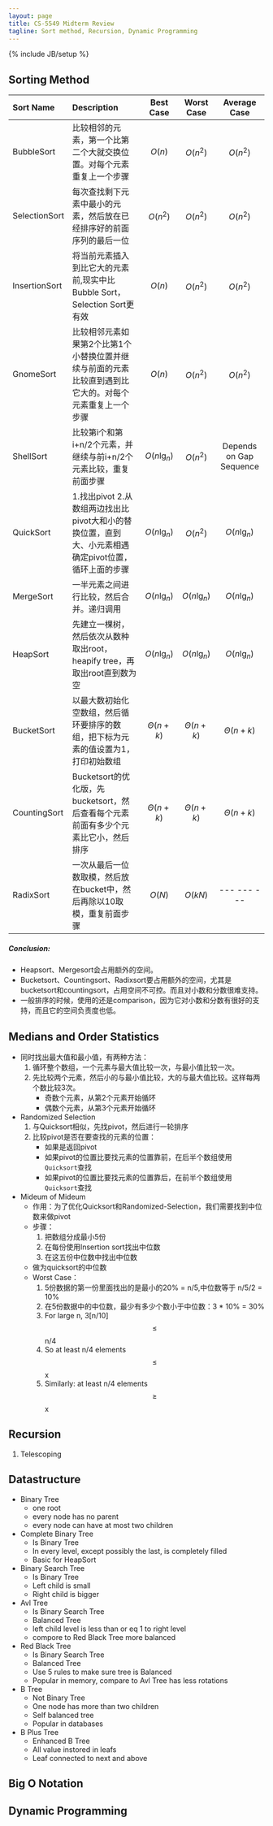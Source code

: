 ```yaml
---
layout: page
title: CS-5549 Midterm Review
tagline: Sort method, Recursion, Dynamic Programming 
---
```

{% include JB/setup %}

## Sorting Method

| Sort Name | Description | Best Case | Worst Case | Average Case |
| :--- | :--- | :---: | :---: | :---: | 
| BubbleSort | 比较相邻的元素，第一个比第二个大就交换位置。对每个元素重复上一个步骤 | $$O(n)$$ | $$O(n^2)$$ | $$O(n^2)$$ |
| SelectionSort | 每次查找剩下元素中最小的元素，然后放在已经排序好的前面序列的最后一位 | $$O(n^2)$$ | $$O(n^2)$$ | $$O(n^2)$$ |
| InsertionSort | 将当前元素插入到比它大的元素前,现实中比Bubble Sort，Selection Sort更有效 | $$O(n)$$ | $$O(n^2)$$ | $$O(n^2)$$ |
| GnomeSort |比较相邻元素如果第2个比第1个小替换位置并继续与前面的元素比较直到遇到比它大的。对每个元素重复上一个步骤| $$O(n)$$ | $$O(n^2)$$ | $$O(n^2)$$ |
| ShellSort | 比较第i个和第i+n/2个元素，并继续与前i+n/2个元素比较，重复前面步骤| $$O(n\lg_{n})$$ | $$O(n^2)$$ | Depends on Gap Sequence |
| QuickSort | 1.找出pivot 2.从数组两边找出比pivot大和小的替换位置，直到大、小元素相遇确定pivot位置，循环上面的步骤 | $$O(n\lg_{n})$$ | $$O(n^2)$$ | $$O(n\lg_{n})$$ |
| MergeSort | 一半元素之间进行比较，然后合并。递归调用 | $$O(n\lg_{n})$$ | $$O(n\lg_{n})$$ | $$O(n\lg_{n})$$ |
| HeapSort | 先建立一棵树，然后依次从数种取出root，heapify tree，再取出root直到数为空 | $$O(n\lg_{n})$$ | $$O(n\lg_{n})$$ | $$O(n\lg_{n})$$ |
| BucketSort | 以最大数初始化空数组，然后循环要排序的数组，把下标为元素的值设置为1，打印初始数组 | $$ \Theta(n+k)$$ | $$ \Theta(n+k)$$ | $$ \Theta(n+k)$$ |
| CountingSort | Bucketsort的优化版，先bucketsort，然后查看每个元素前面有多少个元素比它小，然后排序 | $$ \Theta(n+k)$$ | $$ \Theta(n+k)$$ | $$ \Theta(n+k)$$ |
| RadixSort | 一次从最后一位数取模，然后放在bucket中，然后再除以10取模，重复前面步骤 | $$O(N)$$ | $$O(kN)$$ | --- --- --- |

##### Conclusion:

- Heapsort、Mergesort会占用额外的空间。
- Bucketsort、Countingsort、Radixsort要占用额外的空间，尤其是bucketsort和countingsort，占用空间不可控。而且对小数和分数很难支持。
- 一般排序的时候，使用的还是comparison，因为它对小数和分数有很好的支持，而且它的空间负责度也低。

## Medians and Order Statistics

- 同时找出最大值和最小值，有两种方法：
    1. 循环整个数组，一个元素与最大值比较一次，与最小值比较一次。
    2. 先比较两个元素，然后小的与最小值比较，大的与最大值比较。这样每两个数比较3次。
        + 奇数个元素，从第2个元素开始循环
        + 偶数个元素，从第3个元素开始循环
- Randomized Selection
    1. 与Quicksort相似，先找pivot，然后进行一轮排序
    2. 比较pivot是否在要查找的元素的位置：
        + 如果是返回pivot
        + 如果pivot的位置比要找元素的位置靠前，在后半个数组使用`Quicksort`查找
        + 如果pivot的位置比要找元素的位置靠后，在前半个数组使用`Quicksort`查找
- Mideum of Mideum
    + 作用：为了优化Quicksort和Randomized-Selection，我们需要找到中位数来做pivot
    + 步骤：
        1. 把数组分成最小5份
        2. 在每份使用Insertion sort找出中位数
        3. 在这五份中位数中找出中位数
    + 做为quicksort的中位数
    + Worst Case：
        1. 5份数据的第一份里面找出的是最小的20% = n/5,中位数等于 n/5/2 = 10%
        2. 在5份数据中的中位数，最少有多少个数小于中位数：3 * 10% = 30%
        3. For large n, 3[n/10] $$\le$$ n/4
        4. So at least n/4 elements $$\le$$ x
        5. Similarly: at least n/4 elements $$\ge$$ x

## Recursion
1. Telescoping



## Datastructure

- Binary Tree
    + one root
    + every node has no parent
    + every node can have at most two children
- Complete Binary Tree
    + Is Binary Tree
    + In every level, except possibly the last, is completely filled
    + Basic for HeapSort
- Binary Search Tree
    + Is Binary Tree
    + Left child is small
    + Right child is bigger
- Avl Tree
    + Is Binary Search Tree
    + Balanced Tree
    + left child level is less than or eq 1 to right level
    + compore to Red Black Tree more balanced
- Red Black Tree
    + Is Binary Search Tree
    + Balanced Tree
    + Use 5 rules to make sure tree is Balanced
    + Popular in memory, compare to Avl Tree has less rotations
- B Tree
    + Not Binary Tree
    + One node has more than two children
    + Self balanced tree
    + Popular in databases
- B Plus Tree
    + Enhanced B Tree
    + All value instored in leafs
    + Leaf connected to next and above

## Big O Notation


## Dynamic Programming
